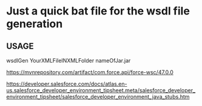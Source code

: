 # Just a quick bat file for the wsdl file generation 

## USAGE

wsdlGen YourXMLFileINXMLFolder nameOfJar.jar 
 
https://mvnrepository.com/artifact/com.force.api/force-wsc/47.0.0


https://developer.salesforce.com/docs/atlas.en-us.salesforce_developer_environment_tipsheet.meta/salesforce_developer_environment_tipsheet/salesforce_developer_environment_java_stubs.htm